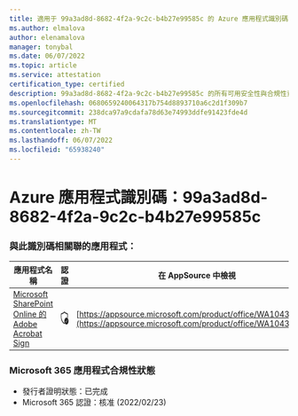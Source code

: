```yaml
---
title: 適用于 99a3ad8d-8682-4f2a-9c2c-b4b27e99585c 的 Azure 應用程式識別碼資訊
ms.author: elmalova
author: elenamalova
manager: tonybal
ms.date: 06/07/2022
ms.topic: article
ms.service: attestation
certification_type: certified
description: 99a3ad8d-8682-4f2a-9c2c-b4b27e99585c 的所有可用安全性與合規性資訊。
ms.openlocfilehash: 0680659240064317b754d8893710a6c2d1f309b7
ms.sourcegitcommit: 238dca97a9cdafa78d63e74993ddfe91423fde4d
ms.translationtype: MT
ms.contentlocale: zh-TW
ms.lasthandoff: 06/07/2022
ms.locfileid: "65938240"
---
```

# <a name="azure-app-id-99a3ad8d-8682-4f2a-9c2c-b4b27e99585c"></a>Azure 應用程式識別碼：99a3ad8d-8682-4f2a-9c2c-b4b27e99585c


### <a name="apps-associated-with-this-id"></a>與此識別碼相關聯的應用程式：
| **應用程式名稱** | **認證** | **在 AppSource 中檢視** |
|--------------|---------------|-----------------------|
| [Microsoft SharePoint Online 的 Adobe Acrobat Sign](../forward/WA104381012.md) | <img alt="Certified application badge" src="../media/certified-badge.png" height="25" width="25" /> | [https://appsource.microsoft.com/product/office/WA104381012](https://appsource.microsoft.com/product/office/WA104381012) |

### <a name="microsoft-365-app-compliance-status"></a>Microsoft 365 應用程式合規性狀態
- 發行者證明狀態：已完成
- Microsoft 365 認證：核准 (2022/02/23) 

